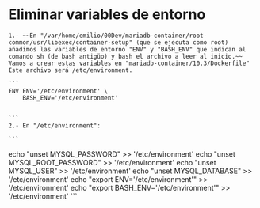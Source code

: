 # Eliminar variables de entorno

    1.- ~~En "/var/home/emilio/00Dev/mariadb-container/root-common/usr/libexec/container-setup" (que se ejecuta como root) añadimos las variables de entorno "ENV" y "BASH_ENV" que indican al comando sh (de bash antigüo) y bash el archivo a leer al inicio.~~ Vamos a crear estas variables en "mariadb-container/10.3/Dockerfile"  Este archivo será /etc/environment.
    
    ``` 
    ENV ENV='/etc/environment' \
        BASH_ENV='/etc/environment'
    
    
    ```
    2.- En "/etc/environment":
    
    ``` 
   echo "unset MYSQL_PASSWORD" >> '/etc/environment'
   echo "unset MYSQL_ROOT_PASSWORD" >> '/etc/environment'
   echo "unset MYSQL_USER" >> '/etc/environment'
   echo "unset MYSQL_DATABASE" >> '/etc/environment'
   echo "export ENV='/etc/environment'" >> '/etc/environment'
   echo "export BASH_ENV='/etc/environment'" >>  '/etc/environment'
    ```
